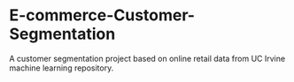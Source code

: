# E-commerce-Customer-Segmentation
A customer segmentation project based on online retail data from UC Irvine machine learning repository.
